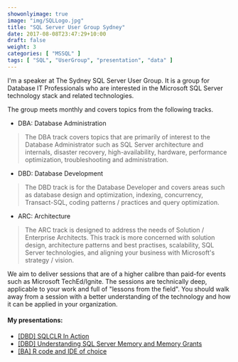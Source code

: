 ```yaml
---
showonlyimage: true
image: "img/SQLLogo.jpg"
title: "SQL Server User Group Sydney"
date: 2017-08-08T23:47:29+10:00
draft: false
weight: 3
categories: [ "MSSQL" ]
tags: [ "SQL", "UserGroup", "presentation", "data" ]
---
```

I'm a speaker at The Sydney SQL Server User Group. It is a group for Database IT Professionals 
who are interested in the Microsoft SQL Server technology stack and related technologies.
<!--more-->

The group meets monthly and covers topics from the following tracks.

* DBA: Database Administration

> The DBA track covers topics that are primarily of interest to the Database Administrator 
such as SQL Server architecture and internals, disaster recovery, high-availability, 
hardware, performance optimization, troubleshooting and administration.

* DBD: Database Development

> The DBD track is for the Database Developer and covers areas such as database design 
and optimization, indexing, concurrency, Transact-SQL, coding patterns / practices 
and query optimization.

* ARC: Architecture

> The ARC track is designed to address the needs of Solution / Enterprise Architects. 
This track is more concerned with solution design, architecture patterns and best practises, 
scalability, SQL Server technologies, and aligning your business with Microsoft's strategy / vision.

We aim to deliver sessions that are of a higher calibre than paid-for events such as Microsoft TechEd/Ignite. 
The sessions are technically deep, applicable to your work and full of "lessons from the field". 
You should walk away from a session with a better understanding of the technology and how it can be applied 
in your organization.

#### My presentations:
* [[DBD] SQLCLR In Action](https://www.meetup.com/en-AU/Sydney-SQL-Server-User-Group/events/234898916/)
* [[DBD] Understanding SQL Server Memory and Memory Grants](https://www.meetup.com/en-AU/Sydney-SQL-Server-User-Group/events/228243623/)
* [[BA] R code and IDE of choice](https://www.meetup.com/Sydney-Business-Intelligence-User-Group/events/232576970/)